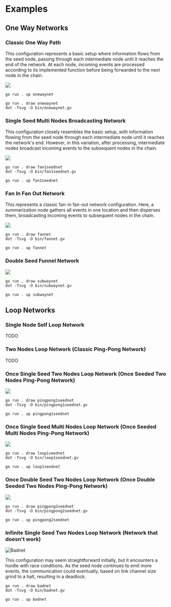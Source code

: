 # Examples

## One Way Networks

### Classic One Way Path

This configuration represents a basic setup where information flows from the seed node, passing through each
intermediate node until it reaches the end of the network. At each node, incoming events are processed according to its
implemented function before being forwarded to the next node in the chain.

![](shapes/onewaynet.svg)

```shell
go run . up onewaynet
```

```shell
go run . draw onewaynet
dot -Tsvg -O bin/onewaynet.gv
```

### Single Seed Multi Nodes Broadcasting Network

This configuration closely resembles the basic setup, with information flowing from the seed node through each
intermediate node until it reaches the network's end. However, in this variation, after processing, intermediate nodes
broadcast incoming events to the subsequent nodes in the chain.

![](shapes/fan1seednet.svg)

```shell
go run . draw fan1seednet
dot -Tsvg -O bin/fan1seednet.gv
```

```shell
go run . up fan1seednet
```

### Fan In Fan Out Network

This represents a classic fan-in fan-out network configuration. Here, a summarization node gathers all events in one
location and then disperses them, broadcasting incoming events to subsequent nodes in the chain.

![](shapes/fannet.svg)

```shell
go run . draw fannet
dot -Tsvg -O bin/fannet.gv
```

```shell
go run . up fannet
```

### Double Seed Funnel Network

![](shapes/subwaynet.svg)

```shell
go run . draw subwaynet
dot -Tsvg -O bin/subwaynet.gv
```

```shell
go run . up subwaynet
```

## Loop Networks

### Single Node Self Loop Network

TODO

### Two Nodes Loop Network (Classic Ping-Pong Network)

TODO

### Once Single Seed Two Nodes Loop Network (Once Seeded Two Nodes Ping-Pong Network)

![](shapes/pingpong1seednet.svg)

```shell
go run . draw pingpong1seednet
dot -Tsvg -O bin/pingpong1seednet.gv
```

```shell
go run . up pingpong1seednet
```

### Once Single Seed Multi Nodes Loop Network (Once Seeded Multi Nodes Ping-Pong Network)

![](shapes/loop1seednet.svg)

```shell
go run . draw loop1seednet
dot -Tsvg -O bin/loop1seednet.gv
```

```shell
go run . up loop1seednet
```

### Once Double Seed Two Nodes Loop Network (Once Double Seeded Two Nodes Ping-Pong Network)

![](shapes/pingpong2seednet.svg)

```shell
go run . draw pingpong2seednet
dot -Tsvg -O bin/pingpong2seednet.gv
```

```shell
go run . up pingpong2seednet
```

### Infinite Single Seed Two Nodes Loop Network (Network that doesn't work)

![](shapes/badnet.svg "Badnet")

This configuration may seem straightforward initially, but it encounters a hurdle with race conditions. As the seed node
continues to emit more events, the communication could eventually, based on link channel size grind to a halt, resulting
in a deadlock.

```shell
go run . draw badnet
dot -Tsvg -O bin/badnet.gv
```

```shell
go run . up badnet
```
